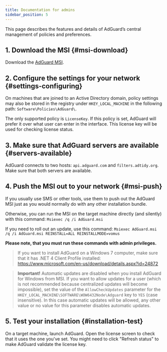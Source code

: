```yaml
---
title: Documentation for admins
sidebar_position: 5
---
```


This page describes the features and details of AdGuard’s central management of policies and preferences. 

## 1. Download the MSI {#msi-download}

Download the [AdGuard MSI](https://cdn.adguard.com/public/Windows/AdGuard.msi).

## 2. Configure the settings for your network {#settings-configuring}

On machines that are joined to an Active Directory domain, policy settings may also be stored in the registry under `HKEY_LOCAL_MACHINE` in the following path: `Software\Policies\AdGuard\`.

The only supported policy is `LicenseKey`. If this policy is set, AdGuard will prefer it over what user can enter in the interface. This license key will be used for checking license status.

## 3. Make sure that AdGuard servers are available {#servers-available}

AdGuard connects to two hosts: `api.adguard.com` and `filters.adtidy.org`. Make sure that both servers are available.

## 4. Push the MSI out to your network {#msi-push}

If you usually use SMS or other tools, use them to push out the AdGuard MSI just as you would normally do with any other installation bundle.

Otherwise, you can run the MSI on the target machine directly (and silently) with this command:
`Msiexec /q /i AdGuard.msi`

If you need to roll out an update, use this command:
`Msiexec AdGuard.msi /q /i AdGuard.msi REINSTALL=ALL REINSTALLMODE=vomus`

**Please note, that you must run these commands with admin privileges.**

> If you want to install AdGuard on a Windows 7 computer, make sure that it has .NET 4 Client Profile installed: https://www.microsoft.com/en-us/download/details.aspx?id=24872

>**Important!** Automatic updates are disabled when you install AdGuard for Windows from MSI. If you want to allow updates for a user (which is not recommended because centralized updates will become impossible), set the value of the `AllowCheckUpdates` parameter for the `HKEY_LOCAL_MACHINE\SOFTWARE\WOW6432Node\Adguard` key to `YES` (case insensitive). In this case automatic updates will be allowed, any other value or no value for this parameter disables automatic updates.

## 5. Test your installation {#installation-test}

On a target machine, launch AdGuard. Open the license screen to check that it uses the one you've set. You might need to click "Refresh status" to make AdGuard validate the license key.
